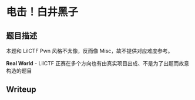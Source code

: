 # 电击！白井黑子

## 题目描述

本题和 LilCTF Pwn 风格不太像，反而像 Misc，故不提供对应难度参考。

**Real World** - LilCTF 正赛在多个方向也有由真实项目出成、不是为了出题而故意构造的题目

## Writeup

